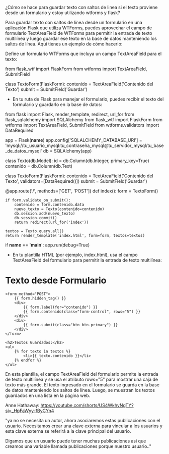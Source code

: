 ¿Cómo se hace para guardar texto con saltos de linea si el texto proviene desde un formulario  y estoy utilizando wtforms y flask?

Para guardar texto con saltos de línea desde un formulario en una aplicación Flask que utiliza WTForms, puedes aprovechar el campo de formulario TextAreaField de WTForms para permitir la entrada de texto multilínea y luego guardar ese texto en la base de datos manteniendo los saltos de línea. Aquí tienes un ejemplo de cómo hacerlo:

Define un formulario WTForms que incluya un campo TextAreaField para el texto:

from flask_wtf import FlaskForm
from wtforms import TextAreaField, SubmitField

class TextoForm(FlaskForm):
    contenido = TextAreaField('Contenido del Texto')
    submit = SubmitField('Guardar')

-  En tu ruta de Flask para manejar el formulario, puedes recibir el texto del formulario y guardarlo en la base de datos:

from flask import Flask, render_template, redirect, url_for
from flask_sqlalchemy import SQLAlchemy
from flask_wtf import FlaskForm
from wtforms import TextAreaField, SubmitField
from wtforms.validators import DataRequired

app = Flask(__name__)
app.config['SQLALCHEMY_DATABASE_URI'] = 'mysql://tu_usuario_mysql:tu_contraseña_mysql@tu_servidor_mysql/tu_base_de_datos_mysql'
db = SQLAlchemy(app)

class Texto(db.Model):
    id = db.Column(db.Integer, primary_key=True)
    contenido = db.Column(db.Text)

class TextoForm(FlaskForm):
    contenido = TextAreaField('Contenido del Texto', validators=[DataRequired()])
    submit = SubmitField('Guardar')

@app.route('/', methods=['GET', 'POST'])
def index():
    form = TextoForm()

    if form.validate_on_submit():
        contenido = form.contenido.data
        nuevo_texto = Texto(contenido=contenido)
        db.session.add(nuevo_texto)
        db.session.commit()
        return redirect(url_for('index'))

    textos = Texto.query.all()
    return render_template('index.html', form=form, textos=textos)

if __name__ == '__main__':
    app.run(debug=True)

- En tu plantilla HTML (por ejemplo, index.html), usa el campo TextAreaField del formulario para permitir la entrada de texto multilínea:

<!DOCTYPE html>
<html>
<head>
    <title>Ejemplo de Texto desde Formulario con Flask y WTForms</title>
</head>
<body>
    <h1>Texto desde Formulario</h1>

    <form method="POST">
        {{ form.hidden_tag() }}
        <div>
            {{ form.label(for="contenido") }}
            {{ form.contenido(class="form-control", rows="5") }}
        </div>
        <div>
            {{ form.submit(class="btn btn-primary") }}
        </div>
    </form>

    <h2>Textos Guardados:</h2>
    <ul>
        {% for texto in textos %}
            <li>{{ texto.contenido }}</li>
        {% endfor %}
    </ul>
</body>
</html>

En esta plantilla, el campo TextAreaField del formulario permite la entrada de texto multilínea y se usa el atributo rows="5" para mostrar una caja de texto más grande. El texto ingresado en el formulario se guarda en la base de datos manteniendo los saltos de línea. Luego, se muestran los textos guardados en una lista en la página web.

Anne Hathaway: 
https://youtube.com/shorts/US4WkhvNgTY?si=_HpFaWyy-fByCYn4

"ya no se necesita un autor, ahora asociaremos estas publicaciones con el usuario. Necesitamos crear una clave externa para vincular a los usuarios y esta clave externa se referirá a la clave principal del usuario.

Digamos que un usuario puede tener muchas publicaciones  asi que creamos una variable llamada publicaciones porque nuestro usuario.."